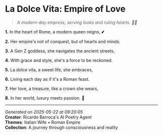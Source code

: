 # La Dolce Vita: Empire of Love

> *A modern-day empress, serving looks and ruling hearts. 💄🌟*

**1.** In the heart of Rome, a modern queen reigns, 💕


**2.** Her empire's not of conquest, but of hearts and minds.


**3.** A Gen Z goddess, she navigates the ancient streets,


**4.** With grace and style, she's a force to be reckoned.


**5.** La dolce vita, a sweet life, she embraces,


**6.** Living each day as if it's a Roman feast.


**7.** Her love, a treasure, like a crown she wears,


**8.** In her world, luxury meets passion. 🌟



---

*Generated on 2025-05-22 at 09:20:05*  
**Creator**: Ricardo Barroca's AI Poetry Agent  
**Themes**: Italian Wife • Roman Empire  
**Collection**: A journey through consciousness and reality